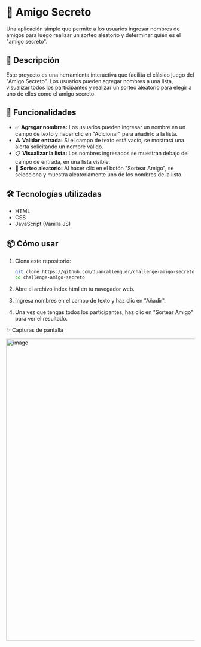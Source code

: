 # 🎁 Amigo Secreto

Una aplicación simple que permite a los usuarios ingresar nombres de amigos para luego realizar un sorteo aleatorio y determinar quién es el "amigo secreto".

## 🚀 Descripción

Este proyecto es una herramienta interactiva que facilita el clásico juego del "Amigo Secreto". Los usuarios pueden agregar nombres a una lista, visualizar todos los participantes y realizar un sorteo aleatorio para elegir a uno de ellos como el amigo secreto.

## 🧩 Funcionalidades

- ✅ **Agregar nombres:** Los usuarios pueden ingresar un nombre en un campo de texto y hacer clic en "Adicionar" para añadirlo a la lista.
- ⚠️ **Validar entrada:** Si el campo de texto está vacío, se mostrará una alerta solicitando un nombre válido.
- 📋 **Visualizar la lista:** Los nombres ingresados se muestran debajo del campo de entrada, en una lista visible.
- 🎲 **Sorteo aleatorio:** Al hacer clic en el botón "Sortear Amigo", se selecciona y muestra aleatoriamente uno de los nombres de la lista.

## 🛠️ Tecnologías utilizadas

- HTML
- CSS
- JavaScript (Vanilla JS)

## 📦 Cómo usar

1. Clona este repositorio:

   ```bash
   git clone https://github.com/Juancallenguer/challenge-amigo-secreto.git
   cd challenge-amigo-secreto
   
2. Abre el archivo index.html en tu navegador web.

3. Ingresa nombres en el campo de texto y haz clic en "Añadir".

4. Una vez que tengas todos los participantes, haz clic en "Sortear Amigo" para ver el resultado.

✨ Capturas de pantalla

<img width="1032" height="808" alt="image" src="https://github.com/user-attachments/assets/8cd26c87-9652-4e5d-95cc-76fa96889683" />
